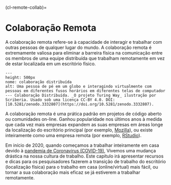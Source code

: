 (cl-remote-collab)=
# Colaboração Remota

A colaboração remota refere-se à capacidade de interagir e trabalhar com outras pessoas de qualquer lugar do mundo. A colaboração remota é extremamente valiosa para eliminar a barreira física na comunicação entre os membros de uma equipe distribuída que trabalham remotamente em vez de estar localizada em um escritório físico.

```{figure} ../figures/distributed-collaboration.jpg
---
height: 500px
nome: colaboração distribuída
alt: Uma pessoa de pé em um globo e interagindo virtualmente com pessoas em diferentes fusos horários em diferentes telas de computador
--- Colaboração Distribuída. _O projeto Turing Way_ ilustração por Scriberia. Usado sob uma licença CC-BY 4.0. DOI: [10.5281/zenodo.3332807](https://doi.org/10.5281/zenodo.3332807).
```

A colaboração remota é uma prática padrão em projetos de código aberto ou comunidades on-line. Ganhou popularidade nos últimos anos à medida que cada vez mais empresas expandem as suas empresas em áreas longe da localização do escritório principal (por exemplo, [Mozilla](https://www.mozilla.org/en-GB/)), ou existe inteiramente como uma empresa remota (por exemplo, [RStudio](https://rstudio.com/about/)).

Em início de 2020, quando começamos a trabalhar inteiramente em casa devido à [pandemia de Coronavirus (COVID-19)](https://www.who.int/emergencies/diseases/novel-coronavirus-2019), Vivemos uma mudança drástica na nossa cultura de trabalho. Este capítulo irá apresentar recursos e dicas para os pesquisadores fazerem a transição de trabalho do escritório (localização física) para o trabalho em casa (online/virtual) mais fácil, ou tornar a sua colaboração mais eficaz se já estiverem a trabalhar remotamente.

<!--- Add a summary of all the subchapters --->
